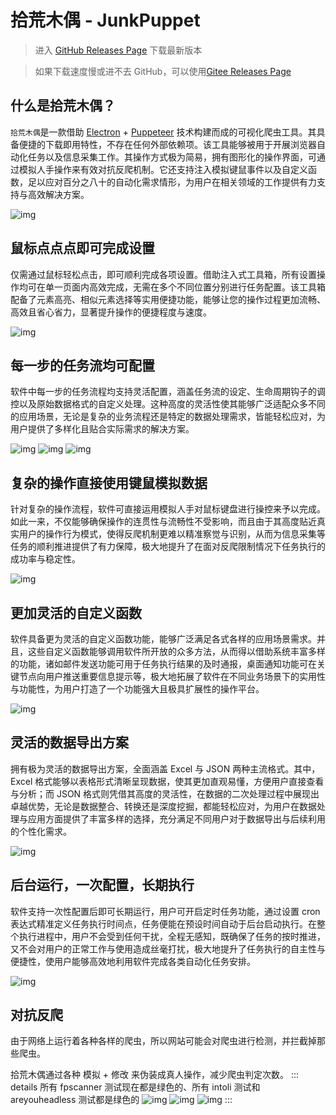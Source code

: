 # 拾荒木偶 - JunkPuppet
> 进入 [GitHub Releases Page](https://github.com/qianqianhaiou/JunkPuppet/releases) 下载最新版本

> 如果下载速度慢或进不去 GitHub，可以使用[Gitee Releases Page](https://gitee.com/sunsilent/JunkPuppet/releases)

## 什么是拾荒木偶？

`拾荒木偶`是一款借助 [Electron](https://github.com/electron/electron) + [Puppeteer](https://github.com/puppeteer/puppeteer) 技术构建而成的可视化爬虫工具。其具备便捷的下载即用特性，不存在任何外部依赖项。该工具能够被用于开展浏览器自动化任务以及信息采集工作。其操作方式极为简易，拥有图形化的操作界面，可通过模拟人手操作来有效对抗反爬机制。它还支持注入模拟键鼠事件以及自定义函数，足以应对百分之八十的自动化需求情形，为用户在相关领域的工作提供有力支持与高效解决方案。

![img](./images/task-flow.png)

## 鼠标点点点即可完成设置
仅需通过鼠标轻松点击，即可顺利完成各项设置。借助注入式工具箱，所有设置操作均可在单一页面内高效完成，无需在多个不同位置分别进行任务配置。该工具箱配备了元素高亮、相似元素选择等实用便捷功能，能够让您的操作过程更加流畅、高效且省心省力，显著提升操作的便捷程度与速度。

![img](./images/setting.png)

## 每一步的任务流均可配置
软件中每一步的任务流程均支持灵活配置，涵盖任务流的设定、生命周期钩子的调控以及原始数据格式的自定义处理。这种高度的灵活性使其能够广泛适配众多不同的应用场景，无论是复杂的业务流程还是特定的数据处理需求，皆能轻松应对，为用户提供了多样化且贴合实际需求的解决方案。

![img](./images/task-flow.png)
![img](./images/task-flow-1.png)
![img](./images/task-flow-2.png)

## 复杂的操作直接使用键鼠模拟数据
针对复杂的操作流程，软件可直接运用模拟人手对鼠标键盘进行操控来予以完成。如此一来，不仅能够确保操作的连贯性与流畅性不受影响，而且由于其高度贴近真实用户的操作行为模式，使得反爬机制更难以精准察觉与识别，从而为信息采集等任务的顺利推进提供了有力保障，极大地提升了在面对反爬限制情况下任务执行的成功率与稳定性。

![img](./images/task-flow-3.png)

## 更加灵活的自定义函数
软件具备更为灵活的自定义函数功能，能够广泛满足各式各样的应用场景需求。并且，这些自定义函数能够调用软件所开放的众多方法，从而得以借助系统丰富多样的功能，诸如邮件发送功能可用于任务执行结果的及时通报，桌面通知功能可在关键节点向用户推送重要信息提示等，极大地拓展了软件在不同业务场景下的实用性与功能性，为用户打造了一个功能强大且极具扩展性的操作平台。

![img](./images/task-flow-4.png)

## 灵活的数据导出方案
拥有极为灵活的数据导出方案，全面涵盖 Excel 与 JSON 两种主流格式。其中，Excel 格式能够以表格形式清晰呈现数据，使其更加直观易懂，方便用户直接查看与分析；而 JSON 格式则凭借其高度的灵活性，在数据的二次处理过程中展现出卓越优势，无论是数据整合、转换还是深度挖掘，都能轻松应对，为用户在数据处理与应用方面提供了丰富多样的选择，充分满足不同用户对于数据导出与后续利用的个性化需求。

![img](./images/task-flow-5.png)

## 后台运行，一次配置，长期执行
软件支持一次性配置后即可长期运行，用户可开启定时任务功能，通过设置 cron 表达式精准定义任务执行时间点，任务便能在预设时间自动于后台启动执行。在整个执行进程中，用户不会受到任何干扰，全程无感知，既确保了任务的按时推进，又不会对用户的正常工作与使用造成丝毫打扰，极大地提升了任务执行的自主性与便捷性，使用户能够高效地利用软件完成各类自动化任务安排。

![img](./images/task-flow-6.png)

## 对抗反爬

由于网络上运行着各种各样的爬虫，所以网站可能会对爬虫进行检测，并拦截掉那些爬虫。

拾荒木偶通过各种 模拟 + 修改 来伪装成真人操作，减少爬虫判定次数。
::: details 所有 fpscanner 测试现在都是绿色的、所有 intoli 测试和 areyouheadless 测试都是绿色的
![img](./images/fpscanner.png)
![img](./images/areyouheadless.png)
![img](./images/intoli.png)
:::

